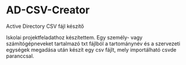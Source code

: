 # AD-CSV-Creator

Active Directory CSV fájl készítő

Iskolai projektfeladathoz készítettem. Egy személy- vagy számítógépneveket tartalmazó txt fájlból a tartománynév és a szervezeti egységek megadása után készít egy csv fájlt, mely importálható csvde paranccsal.
